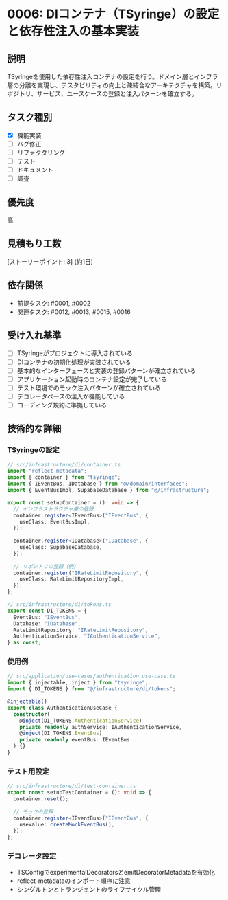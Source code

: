 # 0006: DIコンテナ（TSyringe）の設定と依存性注入の基本実装

## 説明
TSyringeを使用した依存性注入コンテナの設定を行う。ドメイン層とインフラ層の分離を実現し、テスタビリティの向上と疎結合なアーキテクチャを構築。リポジトリ、サービス、ユースケースの登録と注入パターンを確立する。

## タスク種別
- [x] 機能実装
- [ ] バグ修正
- [ ] リファクタリング
- [ ] テスト
- [ ] ドキュメント
- [ ] 調査

## 優先度
高

## 見積もり工数
[ストーリーポイント: 3] (約1日)

## 依存関係
- 前提タスク: #0001, #0002
- 関連タスク: #0012, #0013, #0015, #0016

## 受け入れ基準
- [ ] TSyringeがプロジェクトに導入されている
- [ ] DIコンテナの初期化処理が実装されている
- [ ] 基本的なインターフェースと実装の登録パターンが確立されている
- [ ] アプリケーション起動時のコンテナ設定が完了している
- [ ] テスト環境でのモック注入パターンが確立されている
- [ ] デコレータベースの注入が機能している
- [ ] コーディング規約に準拠している

## 技術的な詳細
### TSyringeの設定
```typescript
// src/infrastructure/di/container.ts
import "reflect-metadata";
import { container } from "tsyringe";
import { IEventBus, IDatabase } from "@/domain/interfaces";
import { EventBusImpl, SupabaseDatabase } from "@/infrastructure";

export const setupContainer = (): void => {
  // インフラストラクチャ層の登録
  container.register<IEventBus>("IEventBus", {
    useClass: EventBusImpl,
  });
  
  container.register<IDatabase>("IDatabase", {
    useClass: SupabaseDatabase,
  });
  
  // リポジトリの登録（例）
  container.register("IRateLimitRepository", {
    useClass: RateLimitRepositoryImpl,
  });
};

// src/infrastructure/di/tokens.ts
export const DI_TOKENS = {
  EventBus: "IEventBus",
  Database: "IDatabase",
  RateLimitRepository: "IRateLimitRepository",
  AuthenticationService: "IAuthenticationService",
} as const;
```

### 使用例
```typescript
// src/application/use-cases/authentication.use-case.ts
import { injectable, inject } from "tsyringe";
import { DI_TOKENS } from "@/infrastructure/di/tokens";

@injectable()
export class AuthenticationUseCase {
  constructor(
    @inject(DI_TOKENS.AuthenticationService)
    private readonly authService: IAuthenticationService,
    @inject(DI_TOKENS.EventBus)
    private readonly eventBus: IEventBus
  ) {}
}
```

### テスト用設定
```typescript
// src/infrastructure/di/test-container.ts
export const setupTestContainer = (): void => {
  container.reset();
  
  // モックの登録
  container.register<IEventBus>("IEventBus", {
    useValue: createMockEventBus(),
  });
};
```

### デコレータ設定
- TSConfigでexperimentalDecoratorsとemitDecoratorMetadataを有効化
- reflect-metadataのインポート順序に注意
- シングルトンとトランジェントのライフサイクル管理